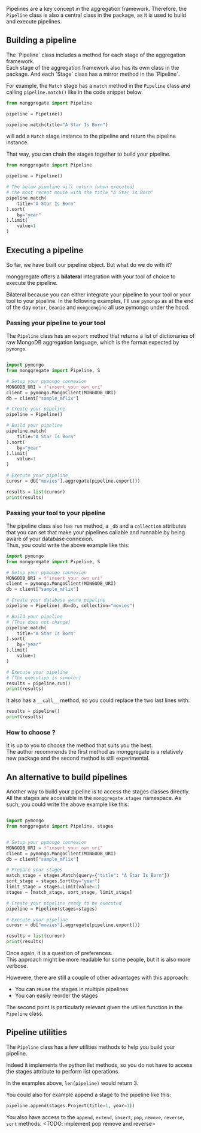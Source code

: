 
Pipelines are a key concept in the aggregation framework.
Therefore, the  `Pipeline` class is also a central class in the package<include link to api reference later on>, as it is used to build and execute pipelines.

## **Building a pipeline**

<include link to api reference later on>
The `Pipeline` class includes a method for each stage of the aggregation framework.<br>
Each stage of the aggregation framework also has its own class in the package.
And each `Stage` class has a mirror method in the `Pipeline`.

For example, the `Match` stage has a `match` method in the `Pipeline` class and calling `pipeline.match()` like in the code snippet below.

```python
from monggregate import Pipeline

pipeline = Pipeline()

pipeline.match(title="A Star Is Born")
```

will add a `Match` stage instance to the pipeline and return the pipeline instance.

That way, you can chain the stages together to build your pipeline.

```python
from monggregate import Pipeline

pipeline = Pipeline()

# The below pipeline will return (when executed) 
# the most recent movie with the title "A Star is Born"
pipeline.match(
    title="A Star Is Born"
).sort(
    by="year"
).limit(
    value=1
)
```	

## **Executing a pipeline**

So far, we have built our pipeline object. But what do we do with it?

monggregate offers a **bilateral** integration with your tool of choice to execute the pipeline.

Bilateral because you can either integrate your pipeline to your tool or your tool to your pipeline.
In the following examples, I'll use `pymongo` as at the end of the day `motor`, `beanie` and `mongoengine` all use pymongo under the hood.

### **Passing your pipeline to your tool**

The `Pipeline` class has an `export` method that returns a list of dictionaries of raw MongoDB aggregation language, which is the format expected by `pymongo`.

```python

import pymongo
from monggregate import Pipeline, S

# Setup your pymongo connexion
MONGODB_URI = f"insert_your_own_uri"
client = pymongo.MongoClient(MONGODB_URI)
db = client["sample_mflix"]

# Create your pipeline
pipeline = Pipeline()

# Build your pipeline
pipeline.match(
    title="A Star Is Born"
).sort(
    by="year"
).limit(
    value=1
)

# Execute your pipeline
curosr = db["movies"].aggregate(pipeline.export())

results = list(curosr)
print(results)
```
### **Passing your tool to your pipeline**

The pipeline class also has `run` method, a `_db` and a `collection` attributes that you can set that make your pipelines callable and runnable by being aware of your database connexion.<br>
Thus, you could write the above example like this:

```python
import pymongo
from monggregate import Pipeline, S

# Setup your pymongo connexion
MONGODB_URI = f"insert_your_own_uri"
client = pymongo.MongoClient(MONGODB_URI)
db = client["sample_mflix"]

# Create your database aware pipeline
pipeline = Pipeline(_db=db, collection="movies") 

# Build your pipeline
# (This does not change)
pipeline.match(
    title="A Star Is Born"
).sort(
    by="year"
).limit(
    value=1
)

# Execute your pipeline
# (The execution is simpler)
results = pipeline.run()
print(results)
```

It also has a `__call__` method, so you could  replace the two last lines with:

```python
results = pipeline()
print(results)
```

### **How to choose ?**

It is up to you to choose the method that suits you the best.<br> 
The author recommends the first method as monggregate is a relatively new package and the second method is still experimental.

## **An alternative to build pipelines**

Another way to build your pipeline is to access the stages classes directly. All the stages are accessible in the `monggregate.stages` namespace.
As such, you could write the above example like this:

```python

import pymongo
from monggregate import Pipeline, stages


# Setup your pymongo connexion
MONGODB_URI = f"insert_your_own_uri"
client = pymongo.MongoClient(MONGODB_URI)
db = client["sample_mflix"]

# Prepare your stages
match_stage = stages.Match(query={"title": "A Star Is Born"})
sort_stage = stages.Sort(by="year")
limit_stage = stages.Limit(value=1)
stages = [match_stage, sort_stage, limit_stage]

# Create your pipeline ready to be executed
pipeline = Pipeline(stages=stages)

# Execute your pipeline
curosr = db["movies"].aggregate(pipeline.export())

results = list(curosr)
print(results)

```
Once again, it is a question of preferences.<br>
This approach might be more readable for some people, but it is also more verbose.<br>

Howevere, there are still a couple of other advantages with this approach:

* You can reuse the stages in multiple pipelines
* You can easily reorder the stages

The second point is particularly relevant given the utilies function in the `Pipeline` class.

## **Pipeline utilities**

The `Pipeline` class has a few utilities methods to help you build your pipeline.

Indeed it implements the python list methods, so you do not have to access the stages attribute to perform list operations.

In the examples above, `len(pipeline)` would return 3.

You could also for example append a stage to the pipeline like this:

```python
pipeline.append(stages.Project(title=1, year=1))
```

You also have access to the `append`, `extend`, `insert`, `pop`, `remove`, `reverse`, `sort` methods. <TODO: implement pop remove and reverse>
